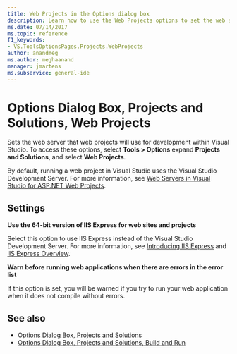 ```yaml
---
title: Web Projects in the Options dialog box
description: Learn how to use the Web Projects options to set the web server that web projects will use for development within Visual Studio.
ms.date: 07/14/2017
ms.topic: reference
f1_keywords:
- VS.ToolsOptionsPages.Projects.WebProjects
author: anandmeg
ms.author: meghaanand
manager: jmartens
ms.subservice: general-ide
---
```

# Options Dialog Box, Projects and Solutions, Web Projects

Sets the web server that web projects will use for development within Visual Studio. To access these options, select **Tools > Options** expand **Projects and Solutions**, and select **Web Projects**.

By default, running a web project in Visual Studio uses the Visual Studio Development Server. For more information, see [Web Servers in Visual Studio for ASP.NET Web Projects](/previous-versions/aspnet/58wxa9w5\(v\=vs.120\)).

## Settings

**Use the 64-bit version of IIS Express for web sites and projects**

Select this option to use IIS Express instead of the Visual Studio Development Server. For more information, see [Introducing IIS Express](https://weblogs.asp.net/scottgu/introducing-iis-express) and [IIS Express Overview](/iis/extensions/introduction-to-iis-express/iis-express-overview).

**Warn before running web applications when there are errors in the error list**

If this option is set, you will be warned if you try to run your web application when it does not compile  without errors.

## See also

- [Options Dialog Box, Projects and Solutions](projects-and-solutions-options-dialog-box.md)
- [Options Dialog Box, Projects and Solutions, Build and Run](options-dialog-box-projects-and-solutions-web-projects.md)
